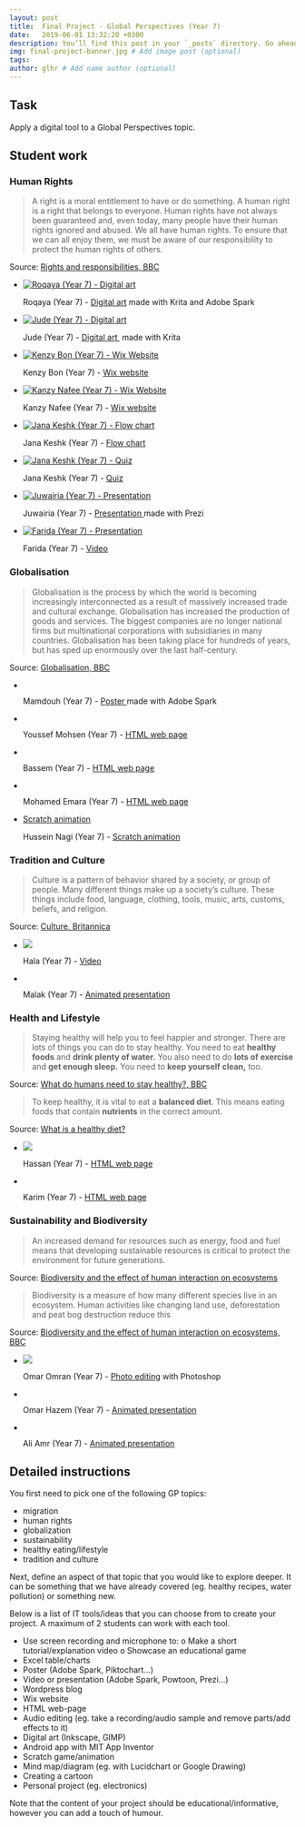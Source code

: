 ```yaml
---
layout: post
title:  Final Project - Global Perspectives (Year 7)
date:   2019-06-01 13:32:20 +0300
description: You’ll find this post in your `_posts` directory. Go ahead and edit it and re-build the site to see your changes. # Add post description (optional)
img: final-project-banner.jpg # Add image post (optional)
tags:
author: glhr # Add name author (optional)
---
```

## Task

Apply a digital tool to a Global Perspectives topic.

## Student work

### Human Rights

> A right is a moral entitlement to have or do something. A human right is a right that belongs to everyone.
> Human rights have not always been guaranteed and, even today, many people have their human rights ignored and abused.
> We all have human rights. To ensure that we can all enjoy them, we must be aware of our responsibility to protect the human rights of others.

Source: [Rights and responsibilities, BBC](https://www.bbc.com/bitesize/guides/z93ck7h/revision/2)

<section class="slider">
<div class="flexslider">
  <ul class="slides">
    <li>
		<a target="_blank" href="{{site.baseurl}}/assets/img/final-project/roqaya.png">
			<img src="{{site.baseurl}}/assets/img/final-project/roqaya-thumb.jpg" alt="Roqaya (Year 7) - Digital art"/>
		</a>
		<p class="flex-caption">Roqaya (Year 7) -
			<a target="_blank" href="{{site.baseurl}}/assets/img/final-project/roqaya.png">Digital art</a>&nbsp;made with Krita and Adobe Spark
		</p>
    </li>
    <li>
		<a target="_blank" href="{{site.baseurl}}/assets/img/final-project/jude.png">
			<img class="lazy" data-src="{{site.baseurl}}/assets/img/final-project/jude-thumb.jpg" alt="Jude (Year 7) - Digital art"/>
		</a>
      <p class="flex-caption">Jude (Year 7) -
		  <a target="_blank" href="{{site.baseurl}}/assets/img/final-project/jude.png">
		  Digital art
		  </a>&nbsp;made with Krita
      </p>
    </li>
    <li>
      <a target="_blank" href="https://kemzybon.wixsite.com/mysite">
		<img class="lazy" data-src="{{site.baseurl}}/assets/img/final-project/kenzy-bon.png" alt="Kenzy Bon (Year 7) - Wix Website"/>
	  </a>
      <p class="flex-caption">Kenzy Bon (Year 7) -
      <a target="_blank" href="https://kemzybon.wixsite.com/mysite">
      Wix website
      </a>
      </p>
    </li>
    <li>
		<a target="_blank" href="https://kanzyalaanafee.wixsite.com/website">
			<img class="lazy" data-src="{{site.baseurl}}/assets/img/final-project/kanzy-nafee.png" alt="Kanzy Nafee (Year 7) - Wix Website"/>
		</a>
		<p class="flex-caption">Kanzy Nafee (Year 7) -
			<a target="_blank" href="https://kanzyalaanafee.wixsite.com/website">
			Wix website
			</a>
		</p>
    </li>
    <li>
		<a href='https://drive.google.com/file/d/1G2cat4ALq6Bma_nhWrgTKP2YouCJjP4z/view?usp=sharing'>
			<img class="lazy" data-src="{{site.baseurl}}/assets/img/final-project/jana.png" alt="Jana Keshk (Year 7) - Flow chart"/>
		</a>
		<p class="flex-caption">Jana Keshk (Year 7) - 
			<a href='https://drive.google.com/file/d/1G2cat4ALq6Bma_nhWrgTKP2YouCJjP4z/view?usp=sharing'>
			Flow chart
			</a>
		</p>
    </li>
    <li>
		<a href='https://quizizz.com/admin/quiz/5ced0ac7961f63001adde717/human-rights-by-jana-keshk?studentShare=true'>
			<img class="lazy" data-src="{{site.baseurl}}/assets/img/final-project/jana-quiz.png" alt="Jana Keshk (Year 7) - Quiz"/>
		</a>
		<p class="flex-caption">Jana Keshk (Year 7) - 
		  <a href='https://quizizz.com/admin/quiz/5ced0ac7961f63001adde717/human-rights-by-jana-keshk?studentShare=true'>
		  Quiz
		  </a>
		</p>
    </li>
    <li>
		<a href='https://prezi.com/p/hwhg7qeisiok/humans-rights/'>
			<img class="lazy" data-src="{{site.baseurl}}/assets/img/final-project/juwairia.png" alt="Juwairia (Year 7) - Presentation"/>
		</a>
		<p class="flex-caption">Juwairia (Year 7) - 
			<a href='https://prezi.com/p/hwhg7qeisiok/humans-rights/'>
			Presentation 
			</a>
			made with Prezi
		</p>
    </li>
    <li>
		<a href='https://drive.google.com/file/d/0ByidwRqpkmq5cEhpdERVaUVZTVl2MWZfQjdTbkFxYjNsRGhz/view?usp=sharing'>
			<img class="lazy" data-src="{{site.baseurl}}/assets/img/final-project/farida.png" alt="Farida (Year 7) - Presentation"/>
		</a>
		<p class="flex-caption">Farida (Year 7) - 
			<a href='https://drive.google.com/file/d/0ByidwRqpkmq5cEhpdERVaUVZTVl2MWZfQjdTbkFxYjNsRGhz/view?usp=sharing'>
			Video 
			</a>
		</p>
    </li>
  </ul>
</div>
</section>

### Globalisation

> Globalisation is the process by which the world is becoming increasingly interconnected as a result of massively increased trade and cultural exchange.
>  Globalisation has increased the production of goods and services. The biggest companies are no longer national firms but multinational corporations with subsidiaries in many countries.
> Globalisation has been taking place for hundreds of years, but has sped up enormously over the last half-century.

Source: [Globalisation, BBC](https://www.bbc.com/bitesize/guides/zxpn2p3/revision/1)

<div class="flexslider">
  <ul class="slides">
    <li>
		<a target="_blank" href="{{site.baseurl}}/assets/img/final-project/mohamed-mamdouh.png">
			<img class="lazy" data-src="{{site.baseurl}}/assets/img/final-project/mohamed-mamdouh-thumb.jpg" />
		</a>
		<p class="flex-caption"> Mamdouh (Year 7) - 
			<a target="_blank" href="{{site.baseurl}}/assets/img/final-project/mohamed-mamdouh.png">
			Poster 
			</a>made with Adobe Spark
		</p>
    </li>
    <li>
		<a href='https://thimbleprojects.org/roboticsintheworld/688710/'>
			<img class="lazy" data-src="{{site.baseurl}}/assets/img/final-project/youssef-mohsen.png" />
		</a>
		<p class="flex-caption">Youssef Mohsen (Year 7) - 
			<a href='https://thimbleprojects.org/roboticsintheworld/688710/'>HTML web page</a>
		</p>
    </li>
    <li>
		<a href='https://thimbleprojects.org/bassem10/690464'>
			<img class="lazy" data-src="{{site.baseurl}}/assets/img/final-project/bassem.png" />
		</a>
      <p class="flex-caption">Bassem (Year 7) - 
      <a href='https://thimbleprojects.org/bassem10/690464'>HTML web page</a>
      </p>
    </li>
    <li>
		<a href='https://thimbleprojects.org/mohamedemara123456/690700/'>
			<img class="lazy" data-src="{{site.baseurl}}/assets/img/final-project/emara.png" />
		</a>
		<p class="flex-caption">Mohamed Emara (Year 7) - 
			<a href='https://thimbleprojects.org/mohamedemara123456/690700/'>HTML web page</a>
		</p>
    </li>
    <li>
		<a href='https://scratch.mit.edu/projects/259720082'>Scratch animation</a>
			<img class="lazy" data-src="{{site.baseurl}}/assets/img/final-project/hussein-nagi.png" />
		</a>
		<p class="flex-caption">Hussein Nagi (Year 7) - 
			<a href='https://scratch.mit.edu/projects/259720082'>Scratch animation</a>
		</p>
    </li>
  </ul>
</div>

### Tradition and Culture

> Culture is a pattern of behavior shared by a society, or group of people. Many different things make up a society’s culture. These things include food, language, clothing, tools, music, arts, customs, beliefs, and religion.

Source: [Culture, Britannica](https://kids.britannica.com/kids/article/culture/399913#intro)

<div class="flexslider">
  <ul class="slides">
    <li>
		<a href='https://drive.google.com/file/d/1CGD9rsGpT5qc5bSCQQ70JA8AFXwD7nU-/view?usp=sharing'>
			<img src="{{site.baseurl}}/assets/img/final-project/hala.png" />
		</a>
		<p class="flex-caption">Hala (Year 7) - 
			<a href='https://drive.google.com/file/d/1CGD9rsGpT5qc5bSCQQ70JA8AFXwD7nU-/view?usp=sharing'>Video</a>
		</p>
    </li>
    <li>
		<a href='https://www.powtoon.com/online-presentation/fTBh6t0bbZG/?mode=movie'>
			<img class="lazy" data-src="{{site.baseurl}}/assets/img/final-project/malak.png" />
		</a>
		<p class="flex-caption">Malak (Year 7) - 
			<a href='https://www.powtoon.com/online-presentation/fTBh6t0bbZG/?mode=movie'>Animated presentation</a>
		</p>
    </li>
  </ul>
</div>

### Health and Lifestyle

> Staying healthy will help you to feel happier and stronger. There are lots of things you can do to stay healthy. You need to eat  **healthy foods**  and  **drink plenty of water.**  You also need to do  **lots of exercise**  and  **get enough sleep.**  You need to  **keep yourself clean,**  too.

Source: [What do humans need to stay healthy?, BBC](https://www.bbc.com/bitesize/articles/zxvkd2p)

> To keep healthy, it is vital to eat a **balanced diet**. This means eating foods that contain **nutrients** in the correct amount.

Source: [What is a healthy diet?](https://www.bbc.com/bitesize/articles/zmwvgdm)

<div class="flexslider">
  <ul class="slides">
    <li>
		<a href='https://thimbleprojects.org/hassankandil/689467'>
			<img src="{{site.baseurl}}/assets/img/final-project/hassan.png" />
		</a>
		<p class="flex-caption">Hassan (Year 7) - 
			<a href='https://thimbleprojects.org/hassankandil/689467'>HTML web page</a>
		</p>
    </li>
    <li>
		<a href='https://thimbleprojects.org/karimkayar/689465'>
			<img class="lazy" data-src="{{site.baseurl}}/assets/img/final-project/karim.png" />
		</a>
		<p class="flex-caption">Karim (Year 7) - 
			<a href='https://thimbleprojects.org/karimkayar/689465'>HTML web page</a>
		</p>
    </li>
  </ul>
</div>

### Sustainability and Biodiversity

> An increased demand for resources such as energy, food and fuel means that developing sustainable resources is critical to protect the environment for future generations.

Source: [Biodiversity and the effect of human interaction on ecosystems](https://www.bbc.com/bitesize/guides/znmnb9q/revision/2)
> Biodiversity is a measure of how many different species live in an ecosystem. Human activities like changing land use, deforestation and peat bog destruction reduce this

Source: [Biodiversity and the effect of human interaction on ecosystems, BBC](https://www.bbc.com/bitesize/guides/zt8f4qt/revision/4)

<div class="flexslider">
  <ul class="slides">
    <li>
		<a href='{{site.baseurl}}/assets/img/final-project/omar-omran.png'>
			<img src="{{site.baseurl}}/assets/img/final-project/omar-omran-thumb.jpg" />
		</a>
		<p class="flex-caption">Omar Omran (Year 7) - 
			<a href='{{site.baseurl}}/assets/img/final-project/omar-omran.png'>Photo editing</a> with Photoshop
		</p>
    </li>
    <li>
		<a href='https://biteable.com/watch/fish-migration-2283263'>
			<img class="lazy" data-src="{{site.baseurl}}/assets/img/final-project/omar-hazem.png" />
		</a>
		<p class="flex-caption">Omar Hazem (Year 7) - 
			<a href='https://biteable.com/watch/fish-migration-2283263'>Animated presentation</a>
		</p>
    </li>
    <li>
		<a href='https://biteable.com/watch/bird-migration-copy-2283261'>
			<img class="lazy" data-src="{{site.baseurl}}/assets/img/final-project/ali-amr.png" />
		</a>
		<p class="flex-caption">Ali Amr (Year 7) - 
			<a href='https://biteable.com/watch/bird-migration-copy-2283261'>Animated presentation</a>
		</p>
    </li>
  </ul>
</div>

## Detailed instructions

You first need to pick one of the following GP topics:
-	migration
-	human rights
-	globalization
-	sustainability
-	healthy eating/lifestyle
-	tradition and culture

Next, define an aspect of that topic that you would like to explore deeper. It can be something that we have already covered (eg. healthy recipes, water pollution) or something new.

Below is a list of IT tools/ideas that you can choose from to create your project. A maximum of 2 students can work with each tool.
-	Use screen recording and microphone to:
o	Make a short tutorial/explanation video
o	Showcase an educational game
-	Excel table/charts
-	Poster (Adobe Spark, Piktochart…) 
-	Video or presentation (Adobe Spark, Powtoon, Prezi…) 
-	Wordpress blog
-	Wix website
-	HTML web-page
-	Audio editing (eg. take a recording/audio sample and remove parts/add effects to it)
-	Digital art (Inkscape, GIMP)
-	Android app with MIT App Inventor
-	Scratch game/animation
-	Mind map/diagram (eg. with Lucidchart or Google Drawing)
-	Creating a cartoon
-	Personal project (eg. electronics)

Note that the content of your project should be educational/informative, however you can add a touch of humour. 
